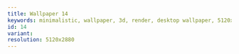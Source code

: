 ```yaml
---
title: Wallpaper 14
keywords: minimalistic, wallpaper, 3d, render, desktop wallpaper, 5120x2880, orange, yellow, tempcolor
id: 14
variant: 
resolution: 5120x2880
---
```

